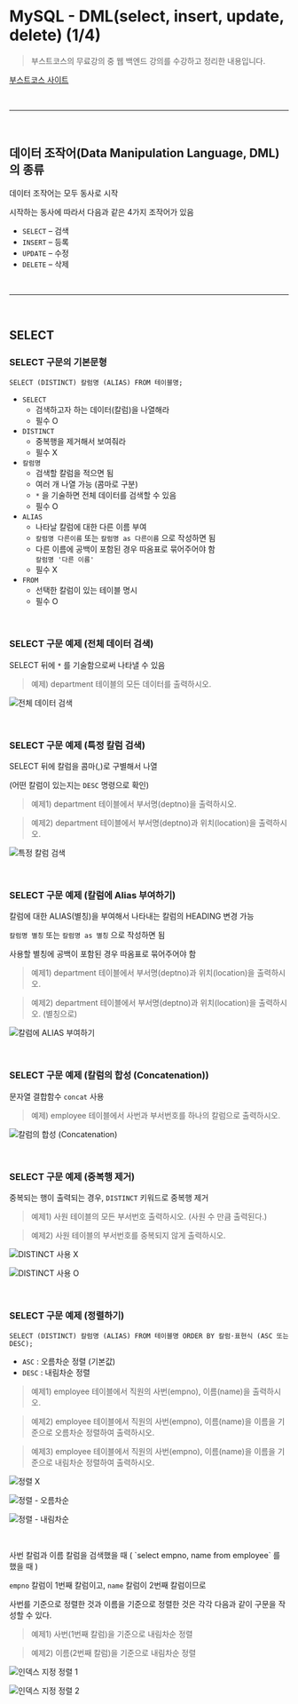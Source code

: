 # MySQL - DML(select, insert, update, delete) (1/4)

> 부스트코스의 무료강의 중 웹 백엔드 강의를 수강하고 정리한 내용입니다.

[부스트코스 사이트](https://www.boostcourse.org/opencourse)

<br>

---

<br>

## **데이터 조작어(Data Manipulation Language, DML)의 종류**

데이터 조작어는 모두 동사로 시작

시작하는 동사에 따라서 다음과 같은 4가지 조작어가 있음

- `SELECT` – 검색
- `INSERT` – 등록
- `UPDATE` – 수정
- `DELETE` – 삭제

<br>

---

<br>

## **SELECT**

### **SELECT 구문의 기본문형**

```
SELECT (DISTINCT) 칼럼명 (ALIAS) FROM 테이블명;
```

- `SELECT`
    - 검색하고자 하는 데이터(칼럼)을 나열해라
    - 필수 O
- `DISTINCT`
    - 중복행을 제거해서 보여줘라
    - 필수 X
- `칼럼명`
    - 검색할 칼럼을 적으면 됨
    - 여러 개 나열 가능 (콤마로 구분)
    - `*` 을 기술하면 전체 데이터를 검색할 수 있음
    - 필수 O
- `ALIAS`
    - 나타날 칼럼에 대한 다른 이름 부여
    - `칼럼명 다른이름` 또는 `칼럼명 as 다른이름` 으로 작성하면 됨
    - 다른 이름에 공백이 포함된 경우 따옴표로 묶어주어야 함  
      `칼럼명 '다른 이름'`
    - 필수 X
- `FROM`
    - 선택한 칼럼이 있는 테이블 명시
    - 필수 O

<br>

### **SELECT 구문 예제 (전체 데이터 검색)**

SELECT 뒤에 `*` 를 기술함으로써 나타낼 수 있음

> 예제) department 테이블의 모든 데이터를 출력하시오.

![전체 데이터 검색](./img/06_select_all.png)

<br>

### **SELECT 구문 예제 (특정 칼럼 검색)**

SELECT 뒤에 칼럼을 콤마(,)로 구별해서 나열

(어떤 칼럼이 있는지는 `DESC` 명령으로 확인)

> 예제1) department 테이블에서 부서명(deptno)을 출력하시오.  

> 예제2) department 테이블에서 부서명(deptno)과 위치(location)을 출력하시오.

![특정 칼럼 검색](./img/06_select_column.png)

<br>

### **SELECT 구문 예제 (칼럼에 Alias 부여하기)**

칼럼에 대한 ALIAS(별칭)을 부여해서 나타내는 칼럼의 HEADING 변경 가능

`칼럼명 별칭` 또는 `칼럼명 as 별칭` 으로 작성하면 됨

사용할 별칭에 공백이 포함된 경우 따옴표로 묶어주어야 함

> 예제1) department 테이블에서 부서명(deptno)과 위치(location)을 출력하시오.  

> 예제2) department 테이블에서 부서명(deptno)과 위치(location)을 출력하시오. (별칭으로)

![칼럼에 ALIAS 부여하기](./img/06_alias.png)

<br>

### **SELECT 구문 예제 (칼럼의 합성 (Concatenation))**

문자열 결합함수 `concat` 사용

> 예제) employee 테이블에서 사번과 부서번호를 하나의 칼럼으로 출력하시오.

![칼럼의 합성 (Concatenation)](./img/06_concat.png)

<br>

### **SELECT 구문 예제 (중복행 제거)**

중복되는 행이 출력되는 경우, `DISTINCT` 키워드로 중복행 제거

> 예제1) 사원 테이블의 모든 부서번호 출력하시오. (사원 수 만큼 출력된다.)  

> 예제2) 사원 테이블의 부서번호를 중복되지 않게 출력하시오.

![DISTINCT 사용 X](./img/06_distinct-x.png)

![DISTINCT 사용 O](./img/06_distinct-o.png)

<br>

### **SELECT 구문 예제 (정렬하기)**

```
SELECT (DISTINCT) 칼럼명 (ALIAS) FROM 테이블명 ORDER BY 칼럼·표현식 (ASC 또는 DESC);
```

- `ASC` : 오름차순 정렬 (기본값)
- `DESC` : 내림차순 정렬

> 예제1) employee 테이블에서 직원의 사번(empno), 이름(name)을 출력하시오. 

> 예제2) employee 테이블에서 직원의 사번(empno), 이름(name)을 이름을 기준으로 오름차순 정렬하여 출력하시오.  

> 예제3) employee 테이블에서 직원의 사번(empno), 이름(name)을 이름을 기준으로 내림차순 정렬하여 출력하시오.

![정렬 X](./img/06_sort-x.png)

![정렬 - 오름차순](./img/06_sort-asc.png)

![정렬 - 내림차순](./img/06_sort-desc.png)

<br>

사번 칼럼과 이름 칼럼을 검색했을 때 ( \`select empno, name from employee\` 를 했을 때 )

`empno` 칼럼이 1번째 칼럼이고, `name` 칼럼이 2번째 칼럼이므로

사번를 기준으로 정렬한 것과 이름을 기준으로 정렬한 것은 각각 다음과 같이 구문을 작성할 수 있다.

> 예제1) 사번(1번째 칼럼)을 기준으로 내림차순 정렬  

> 예제2) 이름(2번째 칼럼)을 기준으로 내림차순 정렬

![인덱스 지정 정렬 1](./img/06_sort1.png)

![인덱스 지정 정렬 2](./img/06_sort2.png)